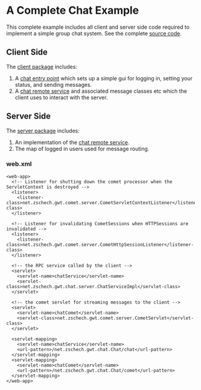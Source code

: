 # A Complete Chat Example #

This complete example includes all client and server side code required to implement a simple group chat system. See the complete [source code](http://code.google.com/p/gwt-comet/source/browse/#svn/trunk/src/net/zschech/gwt/chat).

## Client Side ##

The [client package](http://code.google.com/p/gwt-comet/source/browse/#svn/trunk/src/net/zschech/gwt/chat/client) includes:
  1. A [chat entry point](http://code.google.com/p/gwt-comet/source/browse/trunk/src/net/zschech/gwt/chat/client/ChatEntryPoint.java) which sets up a simple gui for logging in, setting your status, and sending messages.
  1. A [chat remote service](http://code.google.com/p/gwt-comet/source/browse/trunk/src/net/zschech/gwt/chat/client/ChatService.java) and associated message classes etc which the client uses to interact with the server.

## Server Side ##

The [server package](http://code.google.com/p/gwt-comet/source/browse/#svn/trunk/src/net/zschech/gwt/chat/server) includes:
  1. An implementation of the [chat remote service](http://code.google.com/p/gwt-comet/source/browse/trunk/src/net/zschech/gwt/chat/server/ChatServiceImpl.java).
  1. The map of logged in users used for message routing.

### web.xml ###

```
<web-app>
  <!-- Listener for shutting down the comet processor when the ServletContext is destroyed -->
  <listener>
    <listener-class>net.zschech.gwt.comet.server.CometServletContextListener</listener-class>
  </listener>
  
  <!-- Listener for invalidating CometSessions when HTTPSessions are invalidated -->
  <listener>
    <listener-class>net.zschech.gwt.comet.server.CometHttpSessionListener</listener-class>
  </listener>

  <!-- the RPC service called by the client -->
  <servlet>
    <servlet-name>chatService</servlet-name>
    <servlet-class>net.zschech.gwt.chat.server.ChatServiceImpl</servlet-class>
  </servlet>

  <!-- the comet servlet for streaming messages to the client -->
  <servlet>
    <servlet-name>chatComet</servlet-name>
    <servlet-class>net.zschech.gwt.comet.server.CometServlet</servlet-class>
  </servlet>

  <servlet-mapping>
    <servlet-name>chatService</servlet-name>
    <url-pattern>/net.zschech.gwt.chat.Chat/chat</url-pattern>
  </servlet-mapping>
  <servlet-mapping>
    <servlet-name>chatComet</servlet-name>
    <url-pattern>/net.zschech.gwt.chat.Chat/comet</url-pattern>
  </servlet-mapping>
</web-app>
```